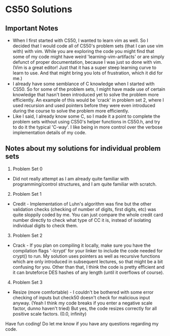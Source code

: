 # CS50 Solutions

## Important Notes

* When I first started with CS50, I wanted to learn vim as well. So I decided that I would code all of CS50's problem sets (that I can use vim with) with vim. While you are exploring the code you might find that some of my code might have weird 'learning-vim-artifacts' or are simply defunct of proper documentation, because I was just so done with vim. (Vim is a great editor! Just that it has a super steep learning curve to learn to use. And that might bring you lots of frustration, which it did for me.)
* I already have some semblance of C knowledge when I started with CS50. So for some of the problem sets, I might have made use of certain knowledge that hasn't been introduced yet to solve the problem more efficiently. An example of this would be 'crack' in problem set 2, where I used recursion and used pointers before they were even introduced during the course to solve the problem more efficiently.
* Like I said, I already know some C, so I made it a point to complete the problem sets without using CS50's helper functions in CS50.h, and try to do it the typical 'C-way'. I like being in more control over the verbose implementation details of my code.

## Notes about my solutions for individual problem sets

1. Problem Set 0
* Did not really attempt as I am already quite familiar with programming/control structures, and I am quite familiar with scratch.
2. Problem Set 1
* Credit - Implementation of Luhn's algorithm was fine but the other validation checks (checking of number of digits, first digits, etc) was quite sloppily coded by me. You can just compare the whole credit card number directly to check what type of CC it is, instead of isolating individual digits to check them.
3. Problem Set 2
* Crack - If you plan on compiling it locally, make sure you have the compilation flags '-lcrypt' for your linker to include the code needed for crypt() to run. My solution uses pointers as well as recursive functions which are only introduced in subsequent lectures, so that might be a bit confusing for you. Other than that, I think the code is pretty efficient and it can bruteforce DES hashes of any length (until it overflows of course).
4. Problem Set 3
* Resize (more comfortable) - I couldn't be bothered with some error checking of inputs but check50 doesn't check for malicious input anyway. (Yeah I think my code breaks if you enter a negative scale factor, dunno haven't tried) But yes, the code resizes correctly for all positive scale factors. (0.0, infinity)

Have fun coding! Do let me know if you have any questions regarding my code.
